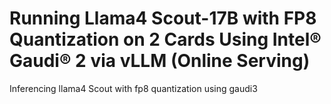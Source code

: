 # Running Llama4 Scout-17B with FP8 Quantization on 2 Cards Using Intel® Gaudi® 2 via vLLM (Online Serving)

Inferencing llama4 Scout with fp8 quantization using gaudi3
